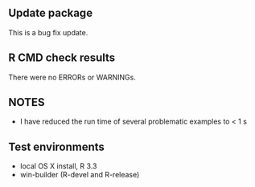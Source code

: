 ## Update package
This is a bug fix update.

## R CMD check results
There were no ERRORs or WARNINGs. 

## NOTES 
* I have reduced the run time of several problematic examples to < 1 s

## Test environments
* local OS X install, R 3.3
* win-builder (R-devel and R-release)